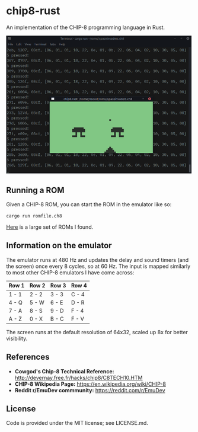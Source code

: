 # chip8-rust

An implementation of the CHIP-8 programming language in Rust.

<img src="screenshot-spaceinvaders.png" width="500">

## Running a ROM

Given a CHIP-8 ROM, you can start the ROM in the emulator like so:

    cargo run romfile.ch8

[Here](https://github.com/dmatlack/chip8/tree/master/roms) is a large set of ROMs I found.

## Information on the emulator

The emulator runs at 480 Hz and updates the delay and sound timers (and the screen) once every 8 cycles, so at 60 Hz. The input is mapped similarly to most other CHIP-8 emulators I have come across:

Row 1|Row 2|Row 3|Row 4
-----|-----|-----|-----
1 - 1|2 - 2|3 - 3|C - 4
4 - Q|5 - W|6 - E|D - R
7 - A|8 - S|9 - D|F - 4
A - Z|0 - X|B - C|F - V

The screen runs at the default resolution of 64x32, scaled up 8x for better visibility.

## References

* **Cowgod's Chip-8 Technical Reference:** http://devernay.free.fr/hacks/chip8/C8TECH10.HTM
* **CHIP-8 Wikipedia Page:** https://en.wikipedia.org/wiki/CHIP-8
* **Reddit r/EmuDev commmunity:** https://reddit.com/r/EmuDev

## License

Code is provided under the MIT license; see LICENSE.md.
